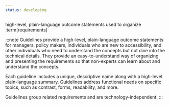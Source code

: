 ```yaml
---
status: developing
---
```


high-level, plain-language outcome statements used to organize :term[requirements]

:::note
Guidelines provide a high-level, plain-language outcome statements for managers, policy makers, individuals who are new to accessibility, and other individuals who need to understand the concepts but not dive into the technical details. They provide an easy-to-understand way of organizing and presenting the requirements so that non-experts can learn about and understand the concepts.

Each guideline includes a unique, descriptive name along with a high-level plain-language summary. Guidelines address functional needs on specific topics, such as contrast, forms, readability, and more.

Guidelines group related requirements and are technology-independent.
:::